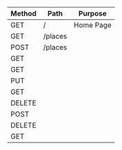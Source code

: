 |   Method  | Path  | Purpose|
|-----------|-------|--------| 
| GET       |   /   |Home Page|
| GET       |/places|        |
| POST      |/places|        |
| GET       |       |        |
| GET       |       |        |
| PUT       |       |        |
| GET       |       |        |
| DELETE    |
| POST      |
| DELETE    |
| GET       |